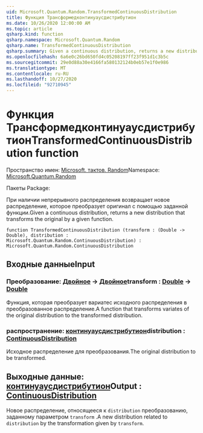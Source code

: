 ```yaml
---
uid: Microsoft.Quantum.Random.TransformedContinuousDistribution
title: Функция Трансформедконтинуаусдистрибутион
ms.date: 10/26/2020 12:00:00 AM
ms.topic: article
qsharp.kind: function
qsharp.namespace: Microsoft.Quantum.Random
qsharp.name: TransformedContinuousDistribution
qsharp.summary: Given a continuous distribution, returns a new distribution that transforms the original by a given function.
ms.openlocfilehash: 6a6e0c26bd650fd4c05208197ff23f951d1c3b5c
ms.sourcegitcommit: 29e0d88a30e4166fa580132124b0eb57e1f0e986
ms.translationtype: MT
ms.contentlocale: ru-RU
ms.lasthandoff: 10/27/2020
ms.locfileid: "92710945"
---
```

# <a name="transformedcontinuousdistribution-function"></a><span data-ttu-id="d78d3-102">Функция Трансформедконтинуаусдистрибутион</span><span class="sxs-lookup"><span data-stu-id="d78d3-102">TransformedContinuousDistribution function</span></span>

<span data-ttu-id="d78d3-103">Пространство имен: [Microsoft. тактов. Random](xref:Microsoft.Quantum.Random)</span><span class="sxs-lookup"><span data-stu-id="d78d3-103">Namespace: [Microsoft.Quantum.Random](xref:Microsoft.Quantum.Random)</span></span>

<span data-ttu-id="d78d3-104">Пакеты [](https://nuget.org/packages/)</span><span class="sxs-lookup"><span data-stu-id="d78d3-104">Package: [](https://nuget.org/packages/)</span></span>


<span data-ttu-id="d78d3-105">При наличии непрерывного распределения возвращает новое распределение, которое преобразует оригинал с помощью заданной функции.</span><span class="sxs-lookup"><span data-stu-id="d78d3-105">Given a continuous distribution, returns a new distribution that transforms the original by a given function.</span></span>

```qsharp
function TransformedContinuousDistribution (transform : (Double -> Double), distribution : Microsoft.Quantum.Random.ContinuousDistribution) : Microsoft.Quantum.Random.ContinuousDistribution
```


## <a name="input"></a><span data-ttu-id="d78d3-106">Входные данные</span><span class="sxs-lookup"><span data-stu-id="d78d3-106">Input</span></span>

### <a name="transform--double---double"></a><span data-ttu-id="d78d3-107">Преобразование: [Двойное](xref:microsoft.quantum.lang-ref.double) -> [Двойное](xref:microsoft.quantum.lang-ref.double)</span><span class="sxs-lookup"><span data-stu-id="d78d3-107">transform : [Double](xref:microsoft.quantum.lang-ref.double) -> [Double](xref:microsoft.quantum.lang-ref.double)</span></span>

<span data-ttu-id="d78d3-108">Функция, которая преобразует вариатес исходного распределения в преобразованное распределение.</span><span class="sxs-lookup"><span data-stu-id="d78d3-108">A function that transforms variates of the original distribution to the transformed distribution.</span></span>


### <a name="distribution--continuousdistribution"></a><span data-ttu-id="d78d3-109">распространение: [континуаусдистрибутион](xref:Microsoft.Quantum.Random.ContinuousDistribution)</span><span class="sxs-lookup"><span data-stu-id="d78d3-109">distribution : [ContinuousDistribution](xref:Microsoft.Quantum.Random.ContinuousDistribution)</span></span>

<span data-ttu-id="d78d3-110">Исходное распределение для преобразования.</span><span class="sxs-lookup"><span data-stu-id="d78d3-110">The original distribution to be transformed.</span></span>



## <a name="output--continuousdistribution"></a><span data-ttu-id="d78d3-111">Выходные данные: [континуаусдистрибутион](xref:Microsoft.Quantum.Random.ContinuousDistribution)</span><span class="sxs-lookup"><span data-stu-id="d78d3-111">Output : [ContinuousDistribution](xref:Microsoft.Quantum.Random.ContinuousDistribution)</span></span>

<span data-ttu-id="d78d3-112">Новое распределение, относящееся к `distribution` преобразованию, заданному параметром `transform` .</span><span class="sxs-lookup"><span data-stu-id="d78d3-112">A new distribution related to `distribution` by the transformation given by `transform`.</span></span>